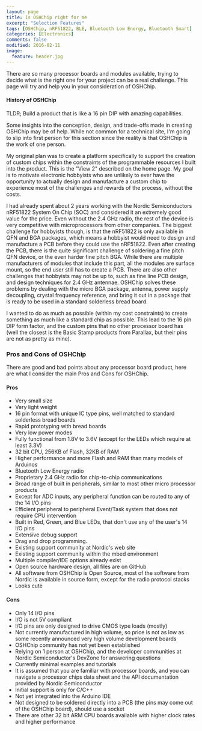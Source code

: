 ```yaml
---
layout: page
title: Is OSHChip right for me
excerpt: "Selection Features"
tags: [OSHChip, nRF51822, BLE, Bluetooth Low Energy, Bluetooth Smart]
categories: [Electronics]
comments: false
modified: 2016-02-11
image:
  feature: header.jpg
---
```


There are so many processor boards and modules available, trying to decide
what is the right one for your project can be a real challenge. This page
will try and help you in your consideration of OSHChip.

#### History of OSHChip

TLDR; Build a product that is like a 16 pin DIP with amazing capabilities.

Some insights into the conception, design, and trade-offs made in creating
OSHChip may be of help. While not common for a technical site, I'm going
to slip into first person for this section since the reality is that
OSHChip is the work of one person.

My original plan was to create a platform specifically to support the
creation of custom chips within the constraints of the programmable
resources I built into the product. This is the "View 2" described on
the home page. My goal is to motivate electronic hobbyists who are
unlikely to ever have the opportunity to actually design and
manufacture a custom chip to experience most of the challenges and
rewards of the process, without the costs.

I had already spent about 2 years working with the Nordic
Semiconductors nRF51822 System On Chip (SOC) and considered it an
extremely good value for the price. Even without the 2.4 GHz radio,
the rest of the device is very competitive with microprocessors from
other companies. The biggest challenge for hobbyists though, is that
the nRF51822 is only available in QFN and BGA packages, which means a
hobbyist would need to design and manufacture a PCB before they could
use the nRF51822. Even after creating the PCB, there is the quite
significant challenge of soldering a fine pitch QFN device, or the even
harder fine pitch BGA. While there are multiple manufacturers of
modules that include this part, all the modules are surface mount, so
the end user still has to create a PCB. There are also other
challenges that hobbyists may not be up to, such as fine line PCB
design, and design techniques for 2.4 GHz antennae. OSHChip solves
these problems by dealing with the micro BGA package, antenna, power
supply decoupling, crystal frequency reference, and bring it out in a
package that is ready to be used in a standard solderless bread board.

I wanted to do as much as possible (within my cost constraints) to
create something as much like a standard chip as possible. This lead
to the 16 pin DIP form factor, and the custom pins that no other
processor board has (well the closest is the Basic Stamp products from
Parallax, but their pins are not as pretty as mine).

### Pros and Cons of OSHChip
 
There are good and bad points about any processor board product, here
are what I consider the main Pros and Cons for OSHChip.

#### Pros

- Very small size
- Very light weight
- 16 pin format with unique IC type pins, well matched to standard solderless bread boards
- Rapid prototyping with bread boards
- Very low power modes
- Fully functional from 1.8V to 3.6V (except for the LEDs which require at least 3.3V)
- 32 bit CPU, 256KB of Flash, 32KB of RAM
- Higher performance and more Flash and RAM than many models of Arduinos
- Bluetooth Low Energy radio
- Proprietary 2.4 GHz radio for chip-to-chip communications
- Broad range of built in peripherals, similar to most other micro processor products
- Except for ADC inputs, any peripheral function can be routed to any of the 14 I/O pins
- Efficient peripheral to peripheral Event/Task system that does not require CPU intervention
- Built in Red, Green, and Blue LEDs, that don't use any of the user's 14 I/O pins
- Extensive debug support
- Drag and drop programming.
- Existing support community at Nordic's web site
- Existing support community within the mbed environment
- Multiple compiler/IDE options already exist
- Open source hardware design, all files are on GitHub
- All software from OSHChip is Open Source, most of the software from Nordic is available in source form, except for the radio protocol stacks
- Looks cute
 
#### Cons

- Only 14 I/O pins
- I/O is not 5V compliant
- I/O pins are only designed to drive CMOS type loads (mostly)
- Not currently manufactured in high volume, so price is not as low as some recently announced very high volume development boards
- OSHChip community has not yet been established
- Relying on 1 person at OSHChip, and the developer communities at Nordic Semiconductor's DevZone for answering questions
- Currently minimal examples and tutorials
- It is assumed that you are familiar with processor boards, and you can navigate a processor chips data sheet and the API documentation provided by Nordic Semiconductor
- Initial support is only for C/C++
- Not yet integrated into the Arduino IDE
- Not designed to be soldered directly into a PCB (the pins may come out of the OSHChip board), should use a socket
- There are other 32 bit ARM CPU boards available with higher clock rates and higher performance
